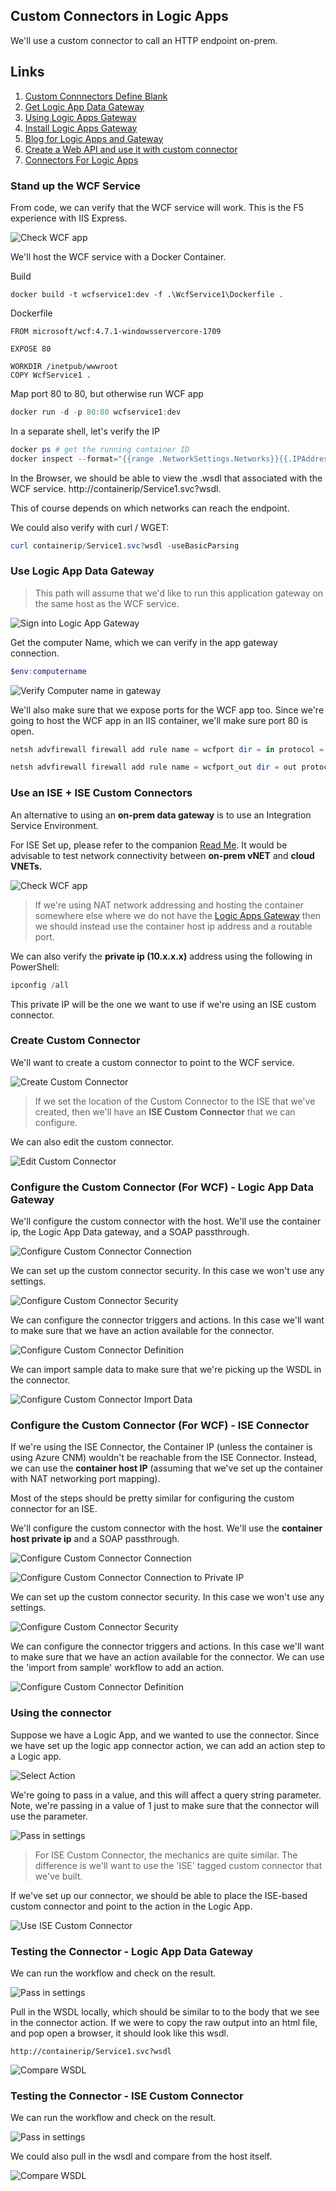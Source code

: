 ## Custom Connectors in Logic Apps

We'll use a custom connector to call an HTTP endpoint on-prem.

## Links

1. [Custom Connnectors Define Blank](https://docs.microsoft.com/en-us/connectors/custom-connectors/define-blank)
1. [Get Logic App Data Gateway](https://www.microsoft.com/en-us/download/confirmation.aspx?id=53127)
1. [Using Logic Apps Gateway](https://docs.microsoft.com/en-us/azure/logic-apps/logic-apps-gateway-connection)
1. [Install Logic Apps Gateway](https://docs.microsoft.com/en-us/azure/logic-apps/logic-apps-gateway-install)
1. [Blog for Logic Apps and Gateway](https://blogs.biztalk360.com/access-on-premise-sql-server-data-from-azure-logic-apps-via-on-premises-data-gateway/)
1. [Create a Web API and use it with custom connector](https://flow.microsoft.com/en-us/blog/on-premise-apis/)
1. [Connectors For Logic Apps](https://docs.microsoft.com/en-us/azure/connectors/apis-list)

### Stand up the WCF Service

From code, we can verify that the WCF service will work.  This is the F5 experience with IIS Express.

![Check WCF app](../Media/Scenario-On-Prem-HTTP-Custom-Connector/verify-wcf-client.png)


We'll host the WCF service with a Docker Container.

Build
```
docker build -t wcfservice1:dev -f .\WcfService1\Dockerfile .
```

Dockerfile
```
FROM microsoft/wcf:4.7.1-windowsservercore-1709

EXPOSE 80

WORKDIR /inetpub/wwwroot
COPY WcfService1 .
```

Map port 80 to 80, but otherwise run WCF app
```powershell
docker run -d -p 80:80 wcfservice1:dev
```

In a separate shell, let's verify the IP

```powershell
docker ps # get the running container ID
docker inspect --format="{{range .NetworkSettings.Networks}}{{.IPAddress}} {{end}}" <container id>
```

In the Browser, we should be able to view the .wsdl that associated with the WCF service.  http://containerip/Service1.svc?wsdl.

This of course depends on which networks can reach the endpoint.

We could also verify with curl / WGET:

```powershell
curl containerip/Service1.svc?wsdl -useBasicParsing
```

### Use Logic App Data Gateway

> This path will assume that we'd like to run this application gateway on the same host as the WCF service.

![Sign into Logic App Gateway](../Media/Scenario-On-Prem-HTTP-Custom-Connector/logic-gateway-signin.png)

Get the computer Name, which we can verify in the app gateway connection.

```powershell
$env:computername
```

![Verify Computer name in gateway](../Media/Scenario-On-Prem-HTTP-Custom-Connector/logic-gateway-signin-1.png)

We'll also make sure that we expose ports for the WCF app too.  Since we're going to host the WCF app in an IIS container, we'll make sure port 80 is open.

```powershell
netsh advfirewall firewall add rule name = wcfport dir = in protocol = tcp action = allow localport = 80 remoteip = localsubnet

netsh advfirewall firewall add rule name = wcfport_out dir = out protocol = tcp action = allow localport = 80 remoteip = localsubnet
```

### Use an ISE + ISE Custom Connectors

An alternative to using an **on-prem data gateway** is to use an Integration Service Environment.

For ISE Set up, please refer to the companion [Read Me](./README-ISE-Logic-Apps-Overview.md).  It would be advisable to test network connectivity between **on-prem vNET** and **cloud VNETs.**

![Check WCF app](../Media/Scenario-On-Prem-HTTP-Custom-Connector/wcf-ise-approach.png)

> If we're using NAT network addressing and hosting the container somewhere else where we do not have the [Logic Apps Gateway](https://docs.microsoft.com/en-us/azure/logic-apps/logic-apps-gateway-install) then we should instead use the container host ip address and a routable port.

We can also verify the **private ip (10.x.x.x)** address using the following in PowerShell:

```powershell
ipconfig /all
```

This private IP will be the one we want to use if we're using an ISE custom connector.

### Create Custom Connector

We'll want to create a custom connector to point to the WCF service.

![Create Custom Connector](../Media/Scenario-On-Prem-HTTP-Custom-Connector/create-custom-connector.png)

> If we set the location of the Custom Connector to the ISE that we've created, then we'll have an **ISE Custom Connector** that we can configure.

We can also edit the custom connector.

![Edit Custom Connector](../Media/Scenario-On-Prem-HTTP-Custom-Connector/create-custom-connector-1.png)

### Configure the Custom Connector (For WCF) - Logic App Data Gateway

We'll configure the custom connector with the host.  We'll use the container ip, the Logic App Data gateway, and a SOAP passthrough.

![Configure Custom Connector Connection](../Media/Scenario-On-Prem-HTTP-Custom-Connector/configure-custom-connector-soap-pass-through-wsdl-1.png)

We can set up the custom connector security.  In this case we won't use any settings.

![Configure Custom Connector Security](../Media/Scenario-On-Prem-HTTP-Custom-Connector/configure-custom-connector-soap-pass-through-wsdl-2.png)

We can configure the connector triggers and actions.  In this case we'll want to make sure that we have an action available for the connector.

![Configure Custom Connector Definition](../Media/Scenario-On-Prem-HTTP-Custom-Connector/configure-custom-connector-soap-pass-through-wsdl-3.png)

We can import sample data to make sure that we're picking up the WSDL in the connector.

![Configure Custom Connector Import Data](../Media/Scenario-On-Prem-HTTP-Custom-Connector/configure-custom-connector-soap-pass-through-wsdl-3.1.png)

### Configure the Custom Connector (For WCF) - ISE Connector

If we're using the ISE Connector, the Container IP (unless the container is using Azure CNM) wouldn't be reachable from the ISE Connector.  Instead, we can use the **container host IP** (assuming that we've set up the container with NAT networking port mapping).

Most of the steps should be pretty similar for configuring the custom connector for an ISE.

We'll configure the custom connector with the host.  We'll use the **container host private ip** and a SOAP passthrough.

![Configure Custom Connector Connection](../Media/Scenario-On-Prem-HTTP-Custom-Connector/configure-custom-connector-soap-pass-through-ise-1.png)


![Configure Custom Connector Connection to Private IP](../Media/Scenario-On-Prem-HTTP-Custom-Connector/configure-custom-connector-soap-pass-through-ise-2.png)

We can set up the custom connector security.  In this case we won't use any settings.

![Configure Custom Connector Security](../Media/Scenario-On-Prem-HTTP-Custom-Connector/configure-custom-connector-soap-pass-through-ise-3.png)

We can configure the connector triggers and actions.  In this case we'll want to make sure that we have an action available for the connector.  We can use the 'import from sample' workflow to add an action.

![Configure Custom Connector Definition](../Media/Scenario-On-Prem-HTTP-Custom-Connector/configure-custom-connector-soap-pass-through-ise-4.png)

### Using the connector

Suppose we have a Logic App, and we wanted to use the connector.  Since we have set up the logic app connector action, we can add an action step to a Logic app.

![Select Action](../Media/Scenario-On-Prem-HTTP-Custom-Connector/configure-custom-connector-soap-pass-through-wsdl-4.png)

We're going to pass in a value, and this will affect a query string parameter.  Note, we're passing in a value of 1 just to make sure that the connector will use the parameter.

![Pass in settings](../Media/Scenario-On-Prem-HTTP-Custom-Connector/configure-custom-connector-soap-pass-through-wsdl-5.png)

> For ISE Custom Connector, the mechanics are quite similar.  The difference is we'll want to use the 'ISE' tagged custom connector that we've built.

If we've set up our connector, we should be able to place the ISE-based custom connector and point to the action in the Logic App.

![Use ISE Custom Connector](../Media/Scenario-On-Prem-HTTP-Custom-Connector/configure-custom-connector-soap-pass-through-ise-5.png)

### Testing the Connector - Logic App Data Gateway

We can run the workflow and check on the result.

![Pass in settings](../Media/Scenario-On-Prem-HTTP-Custom-Connector/configure-custom-connector-soap-pass-through-wsdl-6.png)

Pull in the WSDL locally, which should be similar to to the body that we see in the connector action.  If we were to copy the raw output into an html file, and pop open a browser, it should look like this wsdl.

```
http://containerip/Service1.svc?wsdl
```

![Compare WSDL](../Media/Scenario-On-Prem-HTTP-Custom-Connector/browse-wsdl.png)

### Testing the Connector - ISE Custom Connector

We can run the workflow and check on the result.

![Pass in settings](../Media/Scenario-On-Prem-HTTP-Custom-Connector/configure-custom-connector-soap-pass-through-ise-6.png)

We could also pull in the wsdl and compare from the host itself.

![Compare WSDL](../Media/Scenario-On-Prem-HTTP-Custom-Connector/configure-custom-connector-soap-pass-through-ise-7.png)
